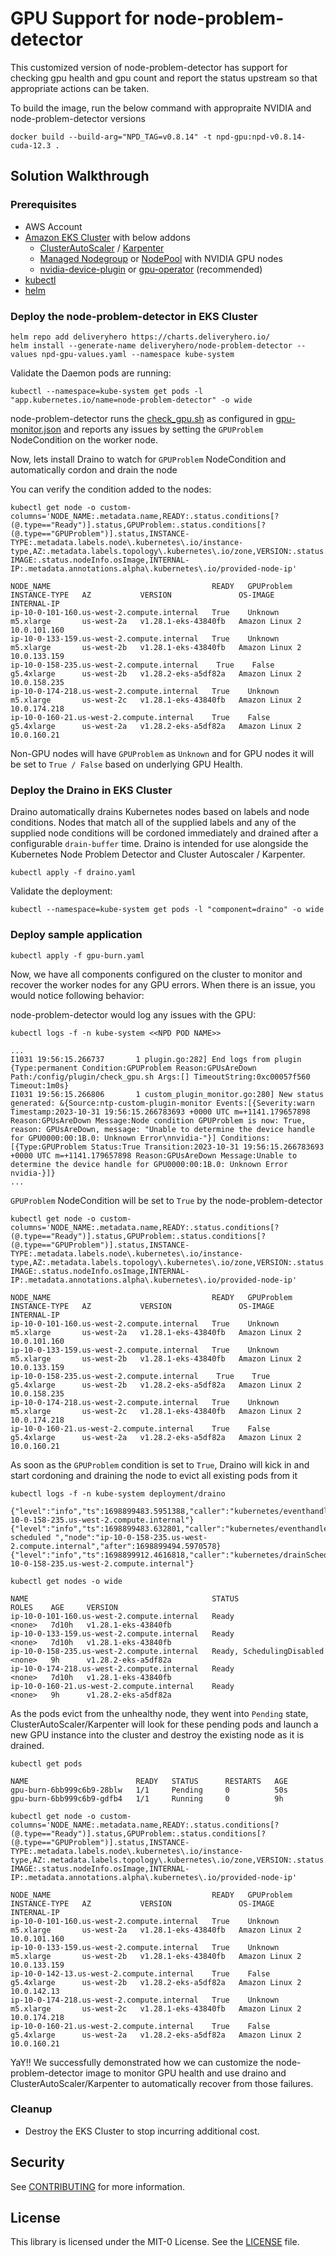 # GPU Support for node-problem-detector

This customized version of node-problem-detector has support for checking gpu health and gpu count and report the status upstream so that appropriate actions can be taken.

To build the image, run the below command with appropraite NVIDIA and node-problem-detector versions

```shell
docker build --build-arg="NPD_TAG=v0.8.14" -t npd-gpu:npd-v0.8.14-cuda-12.3 .
```

## Solution Walkthrough

### Prerequisites

* AWS Account
* [Amazon EKS Cluster](https://docs.aws.amazon.com/eks/latest/userguide/create-cluster.html) with below addons
    - [ClusterAutoScaler](https://github.com/kubernetes/autoscaler/tree/master/cluster-autoscaler/cloudprovider/aws) / [Karpenter](https://github.com/aws/karpenter)
    - [Managed Nodegroup](https://docs.aws.amazon.com/eks/latest/userguide/managed-node-groups.html) or [NodePool](https://karpenter.sh/docs/concepts/nodepools/) with NVIDIA GPU nodes
    - [nvidia-device-plugin](https://github.com/NVIDIA/k8s-device-plugin) or [gpu-operator](https://github.com/NVIDIA/gpu-operator) (recommended)
* [kubectl](https://kubernetes.io/docs/tasks/tools/)
* [helm](https://helm.sh/docs/intro/install/)

### Deploy the node-problem-detector in EKS Cluster

```shell
helm repo add deliveryhero https://charts.deliveryhero.io/
helm install --generate-name deliveryhero/node-problem-detector --values npd-gpu-values.yaml --namespace kube-system
```

Validate the Daemon pods are running:

```shell
kubectl --namespace=kube-system get pods -l "app.kubernetes.io/name=node-problem-detector" -o wide
```

node-problem-detector runs the [check_gpu.sh](config/check_gpu.sh) as configured in [gpu-monitor.json](config/gpu-monitor.json) and reports any issues by setting the `GPUProblem` NodeCondition on the worker node.

Now, lets install Draino to watch for `GPUProblem` NodeCondition and automatically cordon and drain the node

You can verify the condition added to the nodes:

```shell
kubectl get node -o custom-columns='NODE_NAME:.metadata.name,READY:.status.conditions[?(@.type=="Ready")].status,GPUProblem:.status.conditions[?(@.type=="GPUProblem")].status,INSTANCE-TYPE:.metadata.labels.node\.kubernetes\.io/instance-type,AZ:.metadata.labels.topology\.kubernetes\.io/zone,VERSION:.status.nodeInfo.kubeletVersion,OS-IMAGE:.status.nodeInfo.osImage,INTERNAL-IP:.metadata.annotations.alpha\.kubernetes\.io/provided-node-ip'

NODE_NAME                                    READY   GPUProblem   INSTANCE-TYPE   AZ           VERSION               OS-IMAGE         INTERNAL-IP
ip-10-0-101-160.us-west-2.compute.internal   True    Unknown      m5.xlarge       us-west-2a   v1.28.1-eks-43840fb   Amazon Linux 2   10.0.101.160
ip-10-0-133-159.us-west-2.compute.internal   True    Unknown      m5.xlarge       us-west-2b   v1.28.1-eks-43840fb   Amazon Linux 2   10.0.133.159
ip-10-0-158-235.us-west-2.compute.internal    True    False        g5.4xlarge      us-west-2b   v1.28.2-eks-a5df82a   Amazon Linux 2   10.0.158.235
ip-10-0-174-218.us-west-2.compute.internal   True    Unknown      m5.xlarge       us-west-2c   v1.28.1-eks-43840fb   Amazon Linux 2   10.0.174.218
ip-10-0-160-21.us-west-2.compute.internal    True    False        g5.4xlarge      us-west-2a   v1.28.2-eks-a5df82a   Amazon Linux 2   10.0.160.21
```

Non-GPU nodes will have `GPUProblem` as `Unknown` and for GPU nodes it will be set to `True / False` based on underlying GPU Health.

### Deploy the Draino in EKS Cluster

Draino automatically drains Kubernetes nodes based on labels and node conditions. Nodes that match all of the supplied labels and any of the supplied node conditions will be cordoned immediately and drained after a configurable `drain-buffer` time. Draino is intended for use alongside the Kubernetes Node Problem Detector and Cluster Autoscaler / Karpenter.

```shell
kubectl apply -f draino.yaml
```

Validate the deployment:

```shell
kubectl --namespace=kube-system get pods -l "component=draino" -o wide
```

### Deploy sample application

```shell
kubectl apply -f gpu-burn.yaml
```

Now, we have all components configured on the cluster to monitor and recover the worker nodes for any GPU errors. When there is an issue, you would notice following behavior:

node-problem-detector would log any issues with the GPU:

```shell
kubectl logs -f -n kube-system <<NPD POD NAME>>
```

```output
...
I1031 19:56:15.266737       1 plugin.go:282] End logs from plugin {Type:permanent Condition:GPUProblem Reason:GPUsAreDown Path:/config/plugin/check_gpu.sh Args:[] TimeoutString:0xc00057f560 Timeout:1m0s}
I1031 19:56:15.266806       1 custom_plugin_monitor.go:280] New status generated: &{Source:ntp-custom-plugin-monitor Events:[{Severity:warn Timestamp:2023-10-31 19:56:15.266783693 +0000 UTC m=+1141.179657898 Reason:GPUsAreDown Message:Node condition GPUProblem is now: True, reason: GPUsAreDown, message: "Unable to determine the device handle for GPU0000:00:1B.0: Unknown Error\nnvidia-"}] Conditions:[{Type:GPUProblem Status:True Transition:2023-10-31 19:56:15.266783693 +0000 UTC m=+1141.179657898 Reason:GPUsAreDown Message:Unable to determine the device handle for GPU0000:00:1B.0: Unknown Error
nvidia-}]}
...
```

`GPUProblem` NodeCondition will be set to `True` by the node-problem-detector

```shell
kubectl get node -o custom-columns='NODE_NAME:.metadata.name,READY:.status.conditions[?(@.type=="Ready")].status,GPUProblem:.status.conditions[?(@.type=="GPUProblem")].status,INSTANCE-TYPE:.metadata.labels.node\.kubernetes\.io/instance-type,AZ:.metadata.labels.topology\.kubernetes\.io/zone,VERSION:.status.nodeInfo.kubeletVersion,OS-IMAGE:.status.nodeInfo.osImage,INTERNAL-IP:.metadata.annotations.alpha\.kubernetes\.io/provided-node-ip'

NODE_NAME                                    READY   GPUProblem   INSTANCE-TYPE   AZ           VERSION               OS-IMAGE         INTERNAL-IP
ip-10-0-101-160.us-west-2.compute.internal   True    Unknown      m5.xlarge       us-west-2a   v1.28.1-eks-43840fb   Amazon Linux 2   10.0.101.160
ip-10-0-133-159.us-west-2.compute.internal   True    Unknown      m5.xlarge       us-west-2b   v1.28.1-eks-43840fb   Amazon Linux 2   10.0.133.159
ip-10-0-158-235.us-west-2.compute.internal    True    True        g5.4xlarge      us-west-2b   v1.28.2-eks-a5df82a   Amazon Linux 2   10.0.158.235
ip-10-0-174-218.us-west-2.compute.internal   True    Unknown      m5.xlarge       us-west-2c   v1.28.1-eks-43840fb   Amazon Linux 2   10.0.174.218
ip-10-0-160-21.us-west-2.compute.internal    True    False        g5.4xlarge      us-west-2a   v1.28.2-eks-a5df82a   Amazon Linux 2   10.0.160.21
```

As soon as the `GPUProblem` condition is set to `True`, Draino will kick in and start cordoning and draining the node to evict all existing pods from it 

```shell
kubectl logs -f -n kube-system deployment/draino
```

```output
{"level":"info","ts":1698899483.5951388,"caller":"kubernetes/eventhandler.go:272","msg":"Cordoned","node":"ip-10-0-158-235.us-west-2.compute.internal"}
{"level":"info","ts":1698899483.632801,"caller":"kubernetes/eventhandler.go:308","msg":"Drain scheduled ","node":"ip-10-0-158-235.us-west-2.compute.internal","after":1698899494.5970578}
{"level":"info","ts":1698899912.4616818,"caller":"kubernetes/drainSchedule.go:154","msg":"Drained","node":"ip-10-0-158-235.us-west-2.compute.internal"}
```

```shell
kubectl get nodes -o wide
```

```output
NAME                                         STATUS                     ROLES    AGE     VERSION
ip-10-0-101-160.us-west-2.compute.internal   Ready                      <none>   7d10h   v1.28.1-eks-43840fb
ip-10-0-133-159.us-west-2.compute.internal   Ready                      <none>   7d10h   v1.28.1-eks-43840fb
ip-10-0-158-235.us-west-2.compute.internal   Ready, SchedulingDisabled  <none>   9h      v1.28.2-eks-a5df82a
ip-10-0-174-218.us-west-2.compute.internal   Ready                      <none>   7d10h   v1.28.1-eks-43840fb
ip-10-0-160-21.us-west-2.compute.internal    Ready                      <none>   9h      v1.28.2-eks-a5df82a
```

As the pods evict from the unhealthy node, they went into `Pending` state, ClusterAutoScaler/Karpenter will look for these pending pods and launch a new GPU instance into the cluster and destroy the existing node as it is drained.

```shell
kubectl get pods
```
```output
NAME                        READY   STATUS      RESTARTS   AGE 
gpu-burn-6bb999c6b9-28blw   1/1     Pending     0          50s    
gpu-burn-6bb999c6b9-gdfb4   1/1     Running     0          9h  
```

```shell
kubectl get node -o custom-columns='NODE_NAME:.metadata.name,READY:.status.conditions[?(@.type=="Ready")].status,GPUProblem:.status.conditions[?(@.type=="GPUProblem")].status,INSTANCE-TYPE:.metadata.labels.node\.kubernetes\.io/instance-type,AZ:.metadata.labels.topology\.kubernetes\.io/zone,VERSION:.status.nodeInfo.kubeletVersion,OS-IMAGE:.status.nodeInfo.osImage,INTERNAL-IP:.metadata.annotations.alpha\.kubernetes\.io/provided-node-ip'
```
```output
NODE_NAME                                    READY   GPUProblem   INSTANCE-TYPE   AZ           VERSION               OS-IMAGE         INTERNAL-IP
ip-10-0-101-160.us-west-2.compute.internal   True    Unknown      m5.xlarge       us-west-2a   v1.28.1-eks-43840fb   Amazon Linux 2   10.0.101.160
ip-10-0-133-159.us-west-2.compute.internal   True    Unknown      m5.xlarge       us-west-2b   v1.28.1-eks-43840fb   Amazon Linux 2   10.0.133.159
ip-10-0-142-13.us-west-2.compute.internal    True    False        g5.4xlarge      us-west-2b   v1.28.2-eks-a5df82a   Amazon Linux 2   10.0.142.13
ip-10-0-174-218.us-west-2.compute.internal   True    Unknown      m5.xlarge       us-west-2c   v1.28.1-eks-43840fb   Amazon Linux 2   10.0.174.218
ip-10-0-160-21.us-west-2.compute.internal    True    False        g5.4xlarge      us-west-2a   v1.28.2-eks-a5df82a   Amazon Linux 2   10.0.160.21
```

YaY!! We successfully demonstrated how we can customize the node-problem-detector image to monitor GPU health and use draino and ClusterAutoScaler/Karpenter to automatically recover from those failures.

### Cleanup

* Destroy the EKS Cluster to stop incurring additional cost.

## Security

See [CONTRIBUTING](CONTRIBUTING.md#security-issue-notifications) for more information.

## License

This library is licensed under the MIT-0 License. See the [LICENSE](LICENSE) file.
